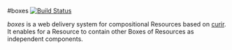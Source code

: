 #boxes [![Build Status](https://travis-ci.org/watoki/boxes.png?branch=master)](https://travis-ci.org/watoki/boxes)

*boxes* is a web delivery system for compositional Resources based on [curir]. It enables for a Resource to contain other
Boxes of Resources as independent components.

[curir]: http://github.com/watoki/curir